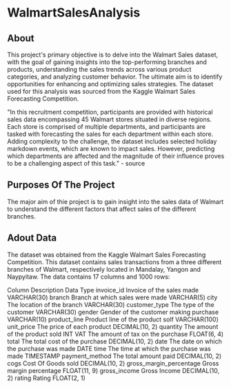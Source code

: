 # WalmartSalesAnalysis

## About

This project's primary objective is to delve into the Walmart Sales dataset, with the goal of gaining insights into the top-performing branches and products, understanding the sales trends across various product categories, and analyzing customer behavior. The ultimate aim is to identify opportunities for enhancing and optimizing sales strategies. The dataset used for this analysis was sourced from the Kaggle Walmart Sales Forecasting Competition.

"In this recruitment competition, participants are provided with historical sales data encompassing 45 Walmart stores situated in diverse regions. Each store is comprised of multiple departments, and participants are tasked with forecasting the sales for each department within each store. Adding complexity to the challenge, the dataset includes selected holiday markdown events, which are known to impact sales. However, predicting which departments are affected and the magnitude of their influence proves to be a challenging aspect of this task." - source

## Purposes Of The Project

The major aim of thie project is to gain insight into the sales data of Walmart to understand the different factors that affect sales of the different branches.

## Adout Data
The dataset was obtained from the Kaggle Walmart Sales Forecasting Competition. This dataset contains sales transactions from a three different branches of Walmart, respectively located in Mandalay, Yangon and Naypyitaw. The data contains 17 columns and 1000 rows:

Column	Description	Data Type
invoice_id	Invoice of the sales made	VARCHAR(30)
branch	Branch at which sales were made	VARCHAR(5)
city	The location of the branch	VARCHAR(30)
customer_type	The type of the customer	VARCHAR(30)
gender	Gender of the customer making purchase	VARCHAR(10)
product_line	Product line of the product solf	VARCHAR(100)
unit_price	The price of each product	DECIMAL(10, 2)
quantity	The amount of the product sold	INT
VAT	The amount of tax on the purchase	FLOAT(6, 4)
total	The total cost of the purchase	DECIMAL(10, 2)
date	The date on which the purchase was made	DATE
time	The time at which the purchase was made	TIMESTAMP
payment_method	The total amount paid	DECIMAL(10, 2)
cogs	Cost Of Goods sold	DECIMAL(10, 2)
gross_margin_percentage	Gross margin percentage	FLOAT(11, 9)
gross_income	Gross Income	DECIMAL(10, 2)
rating	Rating	FLOAT(2, 1)
